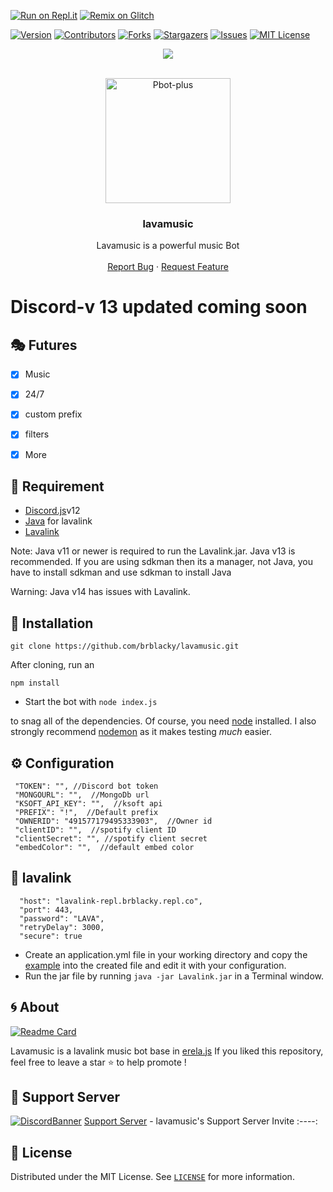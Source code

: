 [![Run on Repl.it](https://repl.it/badge/github/brblacky/lavamusic)](https://repl.it/github/brblacky/lavamusic)
[![Remix on Glitch](https://cdn.glitch.com/2703baf2-b643-4da7-ab91-7ee2a2d00b5b%2Fremix-button.svg)](https://glitch.com/edit/#!/import/github/brblacky/lavamusic)


[![Version][version-shield]](version-url)
[![Contributors][contributors-shield]][contributors-url]
[![Forks][forks-shield]][forks-url]
[![Stargazers][stars-shield]][stars-url]
[![Issues][issues-shield]][issues-url]
[![MIT License][license-shield]][license-url]
<center><img src="https://capsule-render.vercel.app/api?type=waving&color=gradient&height=200&section=header&text=lavamusic&fontSize=80&fontAlignY=35&animation=twinkling&fontColor=gradient" /></center>


<!-- PROJECT LOGO -->
<br />
<p align="center">
  <a href="https://github.com/brblacky/lavamusic">
    <img src="https://media.discordapp.net/attachments/845318824323448882/876690332333514752/1629089649835.png" alt="Pbot-plus" width="200" height="200">
  </a>

  <h3 align="center">lavamusic</h3>

  <p align="center">
    Lavamusic is  a powerful music Bot
    <br />
    <br />
    <a href="https://github.com/brblacky/lavamusic/issues">Report Bug</a>
    ·
    <a href="https://github.com/brblacky/lavamusic/issues">Request Feature</a>
  </p>
</p>

# Discord-v 13 updated coming soon


## 🎭 Futures

- [x] Music
- [x] 24/7
- [x] custom prefix
- [x] filters
- [x] More


## 📎 Requirement

* [Discord.js](https://github.com/discordjs/discord.js/)v12
* [Java](https://adoptopenjdk.net/) for lavalink
* [Lavalink](https://ci.fredboat.com/viewLog.html?buildId=lastSuccessful&buildTypeId=Lavalink_Build&tab=artifacts&guest=1)

Note: Java v11 or newer is required to run the Lavalink.jar. Java v13 is recommended. If you are using sdkman then its a manager, not Java, you have to install sdkman and use sdkman to install Java

Warning: Java v14 has issues with Lavalink.


<!-- INSTALL -->
## 🚀 Installation
```
git clone https://github.com/brblacky/lavamusic.git
```
After cloning, run an
```
npm install
```
* Start the bot with `node index.js`

to snag all of the dependencies. Of course, you need [node](https://nodejs.org/en/) installed. I also strongly recommend [nodemon](https://www.npmjs.com/package/nodemon) as it makes testing *much* easier.
<!-- CONFIGURATION -->

## ⚙️ Configuration

     "TOKEN": "", //Discord bot token 
     "MONGOURL": "",  //MongoDb url
     "KSOFT_API_KEY": "",  //ksoft api
     "PREFIX": "!",  //Default prefix
     "OWNERID": "491577179495333903",  //Owner id
     "clientID": "",  //spotify client ID
     "clientSecret": "", //spotify client secret
     "embedColor": "",  //default embed color
    
## 🌋 lavalink 

      "host": "lavalink-repl.brblacky.repl.co",
      "port": 443,
      "password": "LAVA",
      "retryDelay": 3000,
      "secure": true

- Create an application.yml file in your working directory and copy the [example](https://github.com/freyacodes/Lavalink/blob/master/LavalinkServer/application.yml.example) into the created file and edit it with your configuration.
- Run the jar file by running `java -jar Lavalink.jar` in a Terminal window.


<!-- ABOUT THE PROJECT -->

## 🌀 About
[![Readme Card](https://github-readme-stats.vercel.app/api/pin/?username=brblacky&repo=lavamusic&theme=tokyonight)](https://github.com/brblacky/lavamusic)

 Lavamusic is a lavalink music bot base in [erela.js](https://github.com/MenuDocs/erela.js)
If you liked this repository, feel free to leave a star ⭐ to help promote !

## 💌 Support Server
[![DiscordBanner](https://invidget.switchblade.xyz/gfcv94hDhv)](https://discord.gg/gfcv94hDhv)
[Support Server](https://discord.gg/gfcv94hDhv) - lavamusic's Support Server Invite
:----:

<!-- LICENSE -->

## 🔐 License

Distributed under the MIT License. See [`LICENSE`](https://github.com/brblacky/lavamusic/blob/master/LICENSE) for more information.

[version-shield]: https://img.shields.io/github/package-json/v/brblacky/lavamusic?style=for-the-badge
[version-url]: https://github.com/brblacky/lavamusic
[contributors-shield]: https://img.shields.io/github/contributors/brblacky/lavamusic.svg?style=for-the-badge
[contributors-url]: https://github.com/brblacky/lavamusic/graphs/contributors
[forks-shield]: https://img.shields.io/github/forks/brblacky/lavamusic.svg?style=for-the-badge
[forks-url]: https://github.com/brblacky/lavamusic/network/members
[stars-shield]: https://img.shields.io/github/stars/brblacky/lavamusic.svg?style=for-the-badge
[stars-url]: https://github.com/brblacky/lavamusic/stargazers
[issues-shield]: https://img.shields.io/github/issues/brblacky/lavamusic.svg?style=for-the-badge
[issues-url]: https://github.com/brblacky/lavamusic/issues
[license-shield]: https://img.shields.io/github/license/brblacky/lavamusic.svg?style=for-the-badge
[license-url]: https://github.com/brblacky/lavamusic/blob/master/LICENSE
